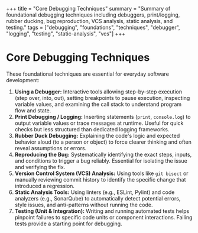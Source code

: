 +++
title = "Core Debugging Techniques"
summary = "Summary of foundational debugging techniques including debuggers, print/logging, rubber ducking, bug reproduction, VCS analysis, static analysis, and testing."
tags = ["debugging", "foundations", "techniques", "debugger", "logging", "testing", "static-analysis", "vcs"]
+++

# Core Debugging Techniques

These foundational techniques are essential for everyday software development:

1.  **Using a Debugger:** Interactive tools allowing step-by-step execution (step over, into, out), setting breakpoints to pause execution, inspecting variable values, and examining the call stack to understand program flow and state.
2.  **Print Debugging / Logging:** Inserting statements (`print`, `console.log`) to output variable values or trace messages at runtime. Useful for quick checks but less structured than dedicated logging frameworks.
3.  **Rubber Duck Debugging:** Explaining the code's logic and expected behavior aloud (to a person or object) to force clearer thinking and often reveal assumptions or errors.
4.  **Reproducing the Bug:** Systematically identifying the exact steps, inputs, and conditions to trigger a bug reliably. Essential for isolating the issue and verifying the fix.
5.  **Version Control System (VCS) Analysis:** Using tools like `git bisect` or manually reviewing commit history to identify the specific change that introduced a regression.
6.  **Static Analysis Tools:** Using linters (e.g., ESLint, Pylint) and code analyzers (e.g., SonarQube) to automatically detect potential errors, style issues, and anti-patterns without running the code.
7.  **Testing (Unit & Integration):** Writing and running automated tests helps pinpoint failures to specific code units or component interactions. Failing tests provide a starting point for debugging.